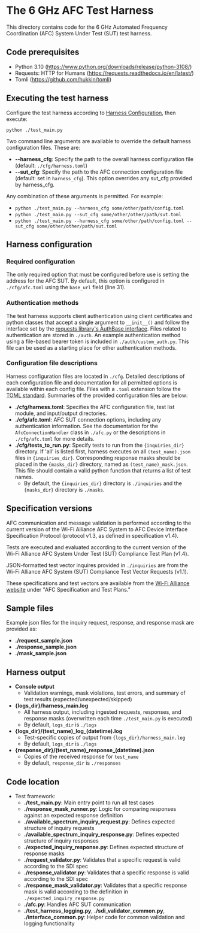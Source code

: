 # The 6 GHz AFC Test Harness

This directory contains code for the 6 GHz Automated Frequency Coordination (AFC) System Under Test (SUT) test harness.

## Code prerequisites
* Python 3.10 (https://www.python.org/downloads/release/python-3108/)
* Requests: HTTP for Humans (https://requests.readthedocs.io/en/latest/)
* Tomli (https://github.com/hukkin/tomli)

## Executing the test harness
Configure the test harness according to [Harness Configuration](#harness-configuration), then execute:

`python ./test_main.py`

Two command line arguments are available to override the default harness configuration files. These are:
* **--harness_cfg**: Specify the path to the overall harness configuration file (default: `./cfg/harness.toml`)
* **--sut_cfg**: Specify the path to the AFC connection configuration file (default: set in `harness_cfg`). This option overrides any sut_cfg provided by harness_cfg.

Any combination of these arguments is permitted. For example:
* `python ./test_main.py --harness_cfg some/other/path/config.toml`
* `python ./test_main.py --sut_cfg some/other/other/path/sut.toml`
* `python ./test_main.py --harness_cfg some/other/path/config.toml --sut_cfg some/other/other/path/sut.toml`

## Harness configuration
### Required configuration
The only required option that must be configured before use is setting the address for the AFC SUT. By default, this option is configured in `./cfg/afc.toml` using the `base_url` field (line 31).


### Authentication methods
The test harness supports client authentication using client certificates and python classes that accept a single argument to `__init__()` and follow the interface set by the [requests library's AuthBase interface](https://requests.readthedocs.io/en/latest/user/authentication/#new-forms-of-authentication). Files related to authentication are stored in `./auth`. An example authentication method using a file-based bearer token is included in `./auth/custom_auth.py`. This file can be used as a starting place for other authentication methods.
### Configuration file descriptions
Harness configuration files are located in `./cfg`. Detailed descriptions of each configuration file and documentation for all permitted options is available within each config file. Files with a `.toml` extension follow the [TOML standard](https://toml.io/en/). Summaries of the provided configuration files are below:
*   **./cfg/harness.toml**: Specifies the AFC configuration file, test list module, and input/output directories.
*   **./cfg/afc.toml**: AFC SUT connection options, including any authentication information. See the documentation for the `AfcConnectionHandler` class in `./afc.py` or the descriptions in `./cfg/afc.toml` for more details.
*   **./cfg/tests_to_run.py**: Specify tests to run from the `{inquiries_dir}` directory. If 'all' is listed first, harness executes on all `(test_name).json` files in `{inquiries_dir}`. Corresponding response masks should be placed in the `{masks_dir}` directory, named as `(test_name)_mask.json`. This file should contain a valid python function that returns a list of test names.
    *   By default, the `{inquiries_dir}` directory is `./inquiries` and the `{masks_dir}` directory is `./masks`.

## Specification versions
AFC communication and message validation is performed according to the current version of the Wi-Fi Alliance AFC System to AFC Device Interface Specification Protocol (protocol v1.3, as defined in specification v1.4).

Tests are executed and evaluated according to the current version of the Wi-Fi Alliance AFC System Under Test (SUT) Compliance Test Plan (v1.4).

JSON-formatted test vector inquires provided in `./inquiries` are from the Wi-Fi Alliance AFC System (SUT) Compliance Test Vector Requests (v1.1). 

These specifications and test vectors are available from the [Wi-Fi Alliance website](https://www.wi-fi.org/discover-wi-fi/specifications) under "AFC Specification and Test Plans."

## Sample files
Example json files for the inquiry request, response, and response mask are provided as:
*   **./request_sample.json**
*   **./response_sample.json**
*   **./mask_sample.json**

## Harness output
*   **Console output**
    *   Validation warnings, mask violations, test errors, and summary of test results (expected/unexpected/skipped)
*   **{logs_dir}/harness_main.log**
    *   All harness output, including ingested requests, responses, and response masks (overwritten each time `./test_main.py` is executed)
    *   By default, `logs_dir` is `./logs`
*   **{logs_dir}/(test_name)\_log\_(datetime).log**
    *   Test-specific copies of output from `{logs_dir}/harness_main.log`
    *   By default, `logs_dir` is `./logs`
*   **{response_dir}/(test_name)\_response\_(datetime).json**
    *   Copies of the received response for `test_name`
    *   By default, `response_dir` is `./responses`

## Code location
* Test framework:
    *   **./test_main.py**: Main entry point to run all test cases
    *   **./response_mask_runner.py**: Logic for comparing responses against an expected response definition
    *   **./available_spectrum_inquiry_request.py**: Defines expected structure of inquiry requests
    *   **./available_spectrum_inquiry_response.py**: Defines expected structure of inquiry responses
    *   **./expected_inquiry_response.py**: Defines expected structure of response masks
    *   **./request_validator.py**: Validates that a specific request is valid according to the SDI spec
    *   **./response_validator.py**: Validates that a specific response is valid according to the SDI spec
    *   **./response_mask_validator.py**: Validates that a specific response mask is valid according to the definition in `./expected_inquiry_response.py`
    *   **./afc.py**: Handles AFC SUT communication
    *   **./test_harness_logging.py**, **./sdi_validator_common.py**, **./interface_common.py**: Helper code for common validation and logging functionality